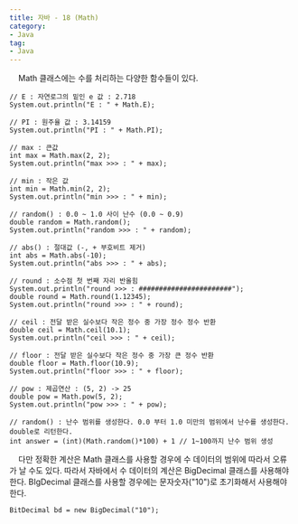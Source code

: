 ```yaml
---
title: 자바 - 18 (Math)
category:
- Java
tag:
- Java
---
```


&nbsp;&nbsp;&nbsp;&nbsp;Math 클래스에는 수를 처리하는 다양한 함수들이 있다.

	// E : 자연로그의 밑인 e 값 : 2.718
	System.out.println("E : " + Math.E);

	// PI : 원주율 값 : 3.14159
	System.out.println("PI : " + Math.PI);

	// max : 큰값
	int max = Math.max(2, 2);
	System.out.println("max >>> : " + max);

	// min : 작은 값
	int min = Math.min(2, 2);
	System.out.println("min >>> : " + min);

	// random() : 0.0 ~ 1.0 사이 난수 (0.0 ~ 0.9)
	double random = Math.random();
	System.out.println("random >>> : " + random);

	// abs() : 절대값 (-, + 부호비트 제거)
	int abs = Math.abs(-10);
	System.out.println("abs >>> : " + abs);

	// round : 소수점 첫 번째 자리 반올힘
	System.out.println("round >>> : #######################");		
	double round = Math.round(1.12345);
	System.out.println("round >>> : " + round);

	// ceil : 전달 받은 실수보다 작은 정수 중 가장 정수 정수 반환
	double ceil = Math.ceil(10.1);
	System.out.println("ceil >>> : " + ceil);

	// floor : 전달 받은 실수보다 작은 정수 중 가장 큰 정수 반환
	double floor = Math.floor(10.9);
	System.out.println("floor >>> : " + floor);

	// pow : 제곱연산 : (5, 2) -> 25
	double pow = Math.pow(5, 2);
	System.out.println("pow >>> : " + pow);

	// random() : 난수 범위를 생성한다. 0.0 부터 1.0 미만의 범위에서 난수를 생성한다. double로 리턴한다.
	int answer = (int)(Math.random()*100) + 1 // 1~100까지 난수 범위 생성

&nbsp;&nbsp;&nbsp;&nbsp;다만 정확한 계산은 Math 클래스를 사용할 경우에 수 데이터의 범위에 따라서 오류가 날 수도 있다. 따라서 자바에서 수 데이터의 계산은 BigDecimal 클래스를 사용해야 한다. BIgDecimal 클래스를 사용할 경우에는 문자숫자("10")로 초기화해서 사용해야 한다.

	BitDecimal bd = new BigDecimal("10");